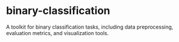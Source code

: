 # binary-classification
A toolkit for binary classification tasks, including data preprocessing, evaluation metrics, and visualization tools.
